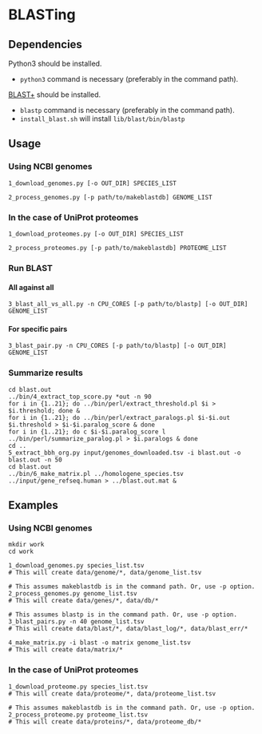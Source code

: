 # BLASTing

## Dependencies
Python3 should be installed.
- `python3` command is necessary (preferably in the command path).

[BLAST+](https://blast.ncbi.nlm.nih.gov/Blast.cgi?CMD=Web&PAGE_TYPE=BlastDocs&DOC_TYPE=Download) should be installed.
- `blastp` command is necessary (preferably in the command path).
- `install_blast.sh` will install `lib/blast/bin/blastp`

## Usage
### Using NCBI genomes
    1_download_genomes.py [-o OUT_DIR] SPECIES_LIST

    2_process_genomes.py [-p path/to/makeblastdb] GENOME_LIST

### In the case of UniProt proteomes
    1_download_proteomes.py [-o OUT_DIR] SPECIES_LIST
    
    2_process_proteomes.py [-p path/to/makeblastdb] PROTEOME_LIST

### Run BLAST
#### All against all
```
3_blast_all_vs_all.py -n CPU_CORES [-p path/to/blastp] [-o OUT_DIR] GENOME_LIST
```

#### For specific pairs
    3_blast_pair.py -n CPU_CORES [-p path/to/blastp] [-o OUT_DIR] GENOME_LIST

### Summarize results
    cd blast.out
    ../bin/4_extract_top_score.py *out -n 90
    for i in {1..21}; do ../bin/perl/extract_threshold.pl $i > $i.threshold; done &
    for i in {1..21}; do ../bin/perl/extract_paralogs.pl $i-$i.out $i.threshold > $i-$i.paralog_score & done
    for i in {1..21}; do c $i-$i.paralog_score l ../bin/perl/summarize_paralog.pl > $i.paralogs & done
    cd ..
    5_extract_bbh_org.py input/genomes_downloaded.tsv -i blast.out -o blast.out -n 50
    cd blast.out
    ../bin/6_make_matrix.pl ../homologene_species.tsv ../input/gene_refseq.human > ../blast.out.mat &

## Examples
### Using NCBI genomes
    mkdir work
    cd work

    1_download_genomes.py species_list.tsv
    # This will create data/genome/*, data/genome_list.tsv

    # This assumes makeblastdb is in the command path. Or, use -p option.
    2_process_genomes.py genome_list.tsv
    # This will create data/genes/*, data/db/*

    # This assumes blastp is in the command path. Or, use -p option.
    3_blast_pairs.py -n 40 genome_list.tsv
    # This will create data/blast/*, data/blast_log/*, data/blast_err/*

    4_make_matrix.py -i blast -o matrix genome_list.tsv
    # This will create data/matrix/*

### In the case of UniProt proteomes

    1_download_proteome.py species_list.tsv
    # This will create data/proteome/*, data/proteome_list.tsv

    # This assumes makeblastdb is in the command path. Or, use -p option.
    2_process_proteome.py proteome_list.tsv
    # This will create data/proteins/*, data/proteome_db/*

